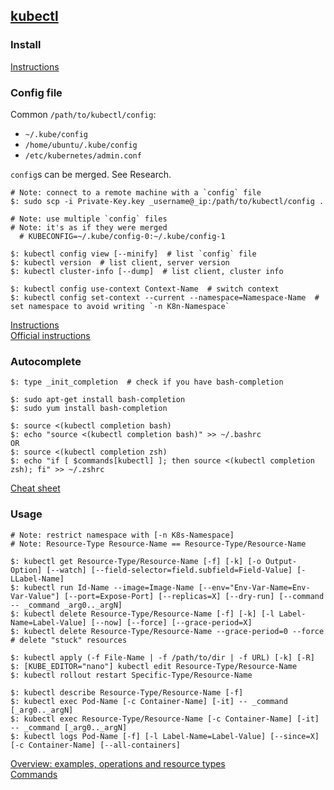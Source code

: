 ## [kubectl](https://kubectl.docs.kubernetes.io/)

### Install

[Instructions](Other/Kubernetes/Docs/Tasks/InstallTools/InstallKubectl)  

### Config file

Common `/path/to/kubectl/config`:
* `~/.kube/config`
* `/home/ubuntu/.kube/config`
* `/etc/kubernetes/admin.conf`

`config`s can be merged. See Research.  

```
# Note: connect to a remote machine with a `config` file
$: sudo scp -i Private-Key.key _username@_ip:/path/to/kubectl/config .

# Note: use multiple `config` files
# Note: it's as if they were merged
  # KUBECONFIG=~/.kube/config-0:~/.kube/config-1

$: kubectl config view [--minify]  # list `config` file
$: kubectl version  # list client, server version
$: kubectl cluster-info [--dump]  # list client, cluster info

$: kubectl config use-context Context-Name  # switch context
$: kubectl config set-context --current --namespace=Namespace-Name  # set namespace to avoid writing `-n K8n-Namespace`
```

[Instructions](Other/RemoteKubectl)  
[Official instructions](Other/Kubernetes/Docs/Tasks/AccessAppsInCluster/ConfigureAccessToClusters)

### Autocomplete

```
$: type _init_completion  # check if you have bash-completion

$: sudo apt-get install bash-completion
$: sudo yum install bash-completion

$: source <(kubectl completion bash)
$: echo "source <(kubectl completion bash)" >> ~/.bashrc
OR
$: source <(kubectl completion zsh)
$: echo "if [ $commands[kubectl] ]; then source <(kubectl completion zsh); fi" >> ~/.zshrc
```

[Cheat sheet](Other/Kubernetes/Docs/References/KubectlCLI/CheatSheet)  

### Usage

```
# Note: restrict namespace with [-n K8s-Namespace]
# Note: Resource-Type Resource-Name == Resource-Type/Resource-Name

$: kubectl get Resource-Type/Resource-Name [-f] [-k] [-o Output-Option] [--watch] [--field-selector=field.subfield=Field-Value] [-LLabel-Name]
$: kubectl run Id-Name --image=Image-Name [--env="Env-Var-Name=Env-Var-Value"] [--port=Expose-Port] [--replicas=X] [--dry-run] [--command -- _command _arg0.._argN]
$: kubectl delete Resource-Type/Resource-Name [-f] [-k] [-l Label-Name=Label-Value] [--now] [--force] [--grace-period=X]
$: kubectl delete Resource-Type/Resource-Name --grace-period=0 --force  # delete "stuck" resources

$: kubectl apply (-f File-Name | -f /path/to/dir | -f URL) [-k] [-R]
$: [KUBE_EDITOR="nano"] kubectl edit Resource-Type/Resource-Name
$: kubectl rollout restart Specific-Type/Resource-Name

$: kubectl describe Resource-Type/Resource-Name [-f]
$: kubectl exec Pod-Name [-c Container-Name] [-it] -- _command [_arg0.._argN]
$: kubectl exec Resource-Type/Resource-Name [-c Container-Name] [-it] -- _command [_arg0.._argN]
$: kubectl logs Pod-Name [-f] [-l Label-Name=Label-Value] [--since=X] [-c Container-Name] [--all-containers]
```

[Overview: examples, operations and resource types](Other/Kubernetes/Docs/References/KubectlCLI/Overview)  
[Commands](Other/Kubernetes/Docs/References/KubectlCLI/Commands)  
